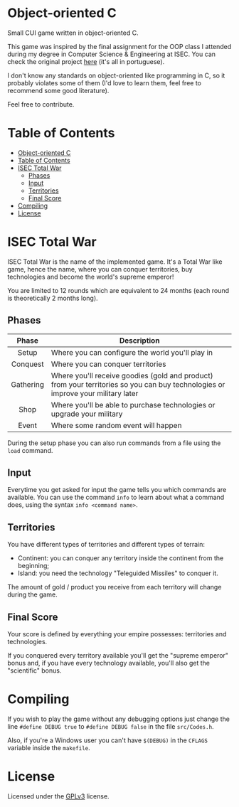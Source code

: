 # Object-oriented C

Small CUI game written in object-oriented C.

This game was inspired by the final assignment for the OOP class I attended during my degree in Computer Science & Engineering at ISEC. You can check the original project [here](https://github.com/JOSEALM3IDA/Material-ISEC/tree/main/POO-2020/Trabalho) (it's all in portuguese).

I don't know any standards on object-oriented like programming in C, so it probably violates some of them (I'd love to learn them, feel free to recommend some good literature).

Feel free to contribute.

# Table of Contents

- [Object-oriented C](#object-oriented-c)
- [Table of Contents](#table-of-contents)
- [ISEC Total War](#isec-total-war)
  - [Phases](#phases)
  - [Input](#input)
  - [Territories](#territories)
  - [Final Score](#final-score)
- [Compiling](#compiling)
- [License](#license)

# ISEC Total War

ISEC Total War is the name of the implemented game. It's a Total War like game, hence the name, where you can conquer territories, buy technologies and become the world's supreme emperor!

You are limited to 12 rounds which are equivalent to 24 months (each round is theoretically 2 months long).

## Phases

| Phase | Description |
| :---: | --- |
| Setup | Where you can configure the world you'll play in |
| Conquest | Where you can conquer territories |
| Gathering | Where you'll receive goodies (gold and product) from your territories so you can buy technologies or improve your military later |
| Shop | Where you'll be able to purchase technologies or upgrade your military |
| Event | Where some random event will happen |

During the setup phase you can also run commands from a file using the `load` command.

## Input

Everytime you get asked for input the game tells you which commands are available. You can use the command `info` to learn about what a command does, using the syntax `info <command name>`.

## Territories

You have different types of territories and different types of terrain:

- Continent: you can conquer any territory inside the continent from the beginning;
- Island: you need the technology "Teleguided Missiles" to conquer it.

The amount of gold / product you receive from each territory will change during the game.

## Final Score

Your score is defined by everything your empire possesses: territories and technologies.

If you conquered every territory available you'll get the "supreme emperor" bonus and, if you have every technology available, you'll also get the "scientific" bonus.

# Compiling

If you wish to play the game without any debugging options just change the line `#define DEBUG true` to `#define DEBUG false` in the file `src/Codes.h`.

Also, if you're a Windows user you can't have `$(DEBUG)` in the `CFLAGS` variable inside the `makefile`.

# License

Licensed under the [GPLv3](./LICENSE) license.